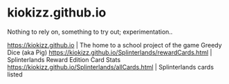 # kiokizz.github.io
Nothing to rely on, something to try out; experimentation..

https://kiokizz.github.io | The home to a school project of the game Greedy Dice (aka Pig)
https://kiokizz.github.io/Splinterlands/rewardCards.html | Splinterlands Reward Edition Card Stats
https://kiokizz.github.io/Splinterlands/allCards.html | Splinterlands cards listed
